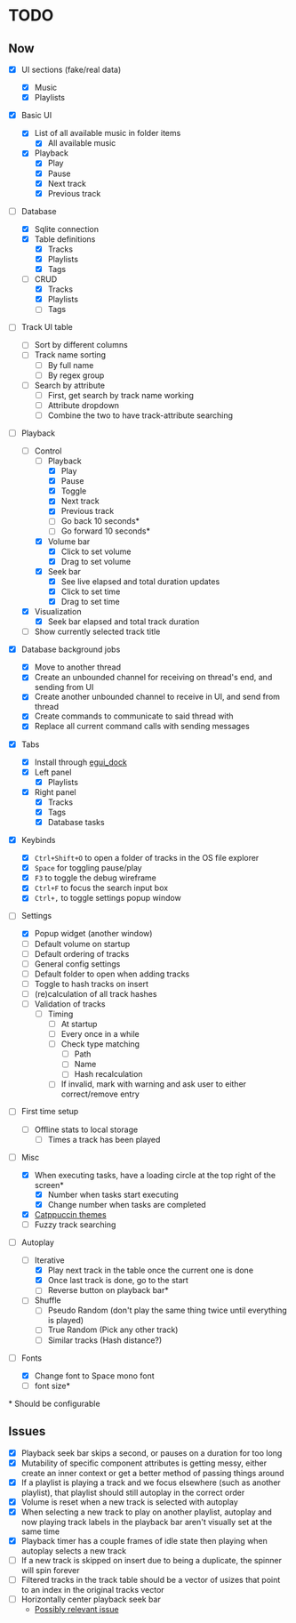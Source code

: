 # TODO

## Now

- [x] UI sections (fake/real data)

  - [x] Music
  - [x] Playlists

- [x] Basic UI

  - [x] List of all available music in folder items
    - [x] All available music
  - [x] Playback
    - [x] Play
    - [x] Pause
    - [x] Next track
    - [x] Previous track

- [ ] Database

  - [x] Sqlite connection
  - [x] Table definitions
    - [x] Tracks
    - [x] Playlists
    - [x] Tags
  - [ ] CRUD
    - [x] Tracks
    - [x] Playlists
    - [ ] Tags

- [ ] Track UI table

  - [ ] Sort by different columns
  - [ ] Track name sorting
    - [ ] By full name
    - [ ] By regex group
  - [ ] Search by attribute
    - [ ] First, get search by track name working
    - [ ] Attribute dropdown
    - [ ] Combine the two to have track-attribute searching

- [ ] Playback

  - [ ] Control
    - [ ] Playback
      - [x] Play
      - [x] Pause
      - [x] Toggle
      - [x] Next track
      - [x] Previous track
      - [ ] Go back 10 seconds\*
      - [ ] Go forward 10 seconds\*
    - [x] Volume bar
      - [x] Click to set volume
      - [x] Drag to set volume
    - [x] Seek bar
      - [x] See live elapsed and total duration updates
      - [x] Click to set time
      - [x] Drag to set time
  - [x] Visualization
    - [x] Seek bar elapsed and total track duration
  - [ ] Show currently selected track title

- [x] Database background jobs

  - [x] Move to another thread
  - [x] Create an unbounded channel for receiving on thread's end, and sending from UI
  - [x] Create another unbounded channel to receive in UI, and send from thread
  - [x] Create commands to communicate to said thread with
  - [x] Replace all current command calls with sending messages

- [x] Tabs

  - [x] Install through [egui_dock](https://crates.io/crates/egui_dock)
  - [x] Left panel
    - [x] Playlists
  - [x] Right panel
    - [x] Tracks
    - [x] Tags
    - [x] Database tasks

- [x] Keybinds

  - [x] `Ctrl+Shift+O` to open a folder of tracks in the OS file explorer
  - [x] `Space` for toggling pause/play
  - [x] `F3` to toggle the debug wireframe
  - [x] `Ctrl+F` to focus the search input box
  - [x] `Ctrl+,` to toggle settings popup window

- [ ] Settings

  - [x] Popup widget (another window)
  - [ ] Default volume on startup
  - [ ] Default ordering of tracks
  - [ ] General config settings
  - [ ] Default folder to open when adding tracks
  - [ ] Toggle to hash tracks on insert
  - [ ] (re)calculation of all track hashes
  - [ ] Validation of tracks
    - [ ] Timing
      - [ ] At startup
      - [ ] Every once in a while
      - [ ] Check type matching
        - [ ] Path
        - [ ] Name
        - [ ] Hash recalculation
      - [ ] If invalid, mark with warning and ask user to either correct/remove entry

- [ ] First time setup

  - [ ] Offline stats to local storage
    - [ ] Times a track has been played

- [ ] Misc

  - [x] When executing tasks, have a loading circle at the top right of the screen\*
    - [x] Number when tasks start executing
    - [x] Change number when tasks are completed
  - [x] [Catppuccin themes](https://crates.io/crates/catppuccin-egui)
  - [ ] Fuzzy track searching

- [ ] Autoplay

  - [ ] Iterative
    - [x] Play next track in the table once the current one is done
    - [x] Once last track is done, go to the start
    - [ ] Reverse button on playback bar\*
  - [ ] Shuffle
    - [ ] Pseudo Random (don't play the same thing twice until everything is played)
    - [ ] True Random (Pick any other track)
    - [ ] Similar tracks (Hash distance?)

- [ ] Fonts

  - [x] Change font to Space mono font
  - [ ] font size\*

\* Should be configurable

## Issues

- [x] Playback seek bar skips a second, or pauses on a duration for too long
- [x] Mutability of specific component attributes is getting messy, either create an inner context or get a better method of passing things around
- [x] If a playlist is playing a track and we focus elsewhere (such as another playlist), that playlist should still autoplay in the correct order
- [x] Volume is reset when a new track is selected with autoplay
- [x] When selecting a new track to play on another playlist, autoplay and now playing track labels in the playback bar aren't visually set at the same time
- [x] Playback timer has a couple frames of idle state then playing when autoplay selects a new track
- [ ] If a new track is skipped on insert due to being a duplicate, the spinner will spin forever
- [ ] Filtered tracks in the track table should be a vector of usizes that point to an index in the original tracks vector
- [ ] Horizontally center playback seek bar
  - [Possibly relevant issue](https://github.com/emilk/egui/discussions/1197)

